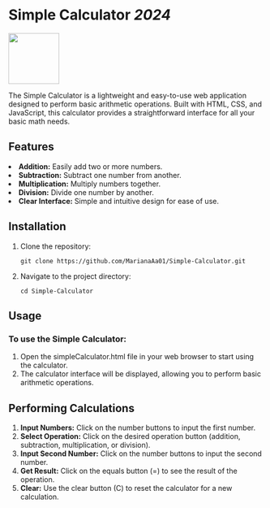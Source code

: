 <h1>Simple Calculator <i>2024</i></h1>
<img style= "width:100px" src="https://cdn-icons-png.flaticon.com/512/8418/8418713.png">

The Simple Calculator is a lightweight and easy-to-use web application designed to perform basic arithmetic operations. 
Built with HTML, CSS, and JavaScript, this calculator provides a straightforward interface for all your basic math needs.

<h2>Features</h2>
<li><b>Addition:</b> Easily add two or more numbers.</li>
<li><b>Subtraction:</b> Subtract one number from another.</li>
<li><b>Multiplication:</b> Multiply numbers together.</li>
<li><b>Division:</b> Divide one number by another.</li>
<li><b>Clear Interface:</b> Simple and intuitive design for ease of use.</li>


<h2>Installation</h2>
<ol>
<li>Clone the repository:</li>

    git clone https://github.com/MarianaAa01/Simple-Calculator.git

<li>Navigate to the project directory:</li>
   
    cd Simple-Calculator

</ol>


<h2>Usage</h2>
<h3>To use the Simple Calculator:</h3>
<ol>
<li>Open the simpleCalculator.html file in your web browser to start using the calculator.</li>
<li>The calculator interface will be displayed, allowing you to perform basic arithmetic operations.</li>
</ol>

<h2>Performing Calculations</h2>
<ol>
<li><b>Input Numbers:</b> Click on the number buttons to input the first number.</li>
<li><b>Select Operation:</b> Click on the desired operation button (addition, subtraction, multiplication, or division).</li>
<li><b>Input Second Number:</b> Click on the number buttons to input the second number.</li>
<li><b>Get Result:</b> Click on the equals button (=) to see the result of the operation.</li>
<li><b>Clear:</b> Use the clear button (C) to reset the calculator for a new calculation.</li>

</ol>
